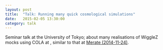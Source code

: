 ```yaml
---
layout: post
title:  "Talk: Running many quick cosmological simulations"
date:   2015-02-05 13:30:00
category: talk
---
```


Seminar talk at the University of Tokyo; about many realisations of
WiggleZ mocks using COLA at , similar to that at <a
href="../../2014-11-24/Merate/">Merate (2014-11-24)</a>.

